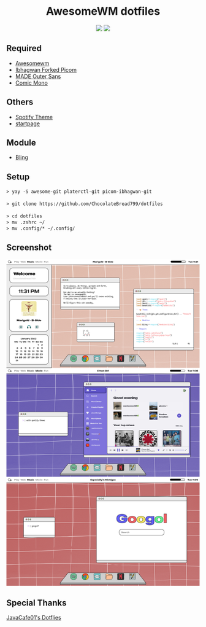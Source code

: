<h1 align="center" style="font-weight: bold"> AwesomeWM dotfiles </h1>

<div align="center">
    <img src ="https://img.shields.io/badge/Awesomewm-6c5d87.svg?&style=for-the-badge&logo=Lua&logoColor=white"/>
    <img src ="https://img.shields.io/badge/ArchLinux-4ba383.svg?&style=for-the-badge&logo=Arch Linux&logoColor=white"/>
</div>

## Required
- [Awesomewm](https://awesomewm.org/)
- [Ibhagwan Forked Picom](https://github.com/ibhagwan/picom)
- [MADE Outer Sans](https://www.behance.net/gallery/87122273/MADE-Outer-Sans-Font)
- [Comic Mono](https://dtinth.github.io/comic-mono-font/)

## Others

- [Spotify Theme](https://github.com/ChocolateBread799/outlineddribbblish)
- [startpage](https://github.com/ChocolateBread799/startpage)

## Module

- [Bling](https://blingcorp.github.io/bling/)

## Setup

```
> yay -S awesome-git platerctl-git picom-ibhagwan-git

> git clone https://github.com/ChocolateBread799/dotfiles

> cd dotfiles
> mv .zshrc ~/
> mv .config/* ~/.config/
```

### 


## Screenshot

![screenshot1](./likedoodle.jpg)

## Special Thanks
[JavaCafe01's Dotflies](https://github.com/JavaCafe01/dotfiles)
